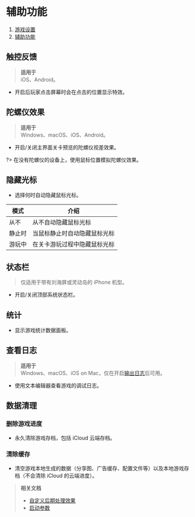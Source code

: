 # 辅助功能

<nav aria-label="breadcrumb">
  <ol class="breadcrumb">
    <li><a href="#/dlce/game-settings">游戏设置</a></li>
    <li><a href="#/dlce/game-settings-accessibility">辅助功能</a></li>
  </ol>
</nav>

## 触控反馈
> **适用于**<br>iOS、Android。
- 开启后玩家点击屏幕时会在点击的位置显示特效。

## 陀螺仪效果
> **适用于**<br>Windows、macOS、iOS、Android。
- 开启/关闭主界面关卡预览的陀螺仪视差效果。

?> 在没有陀螺仪的设备上，使用鼠标位置模拟陀螺仪效果。

## 隐藏光标
- 选择何时自动隐藏鼠标光标。

| 模式  | 介绍             |
|-----|----------------|
| 从不  | 从不自动隐藏鼠标光标     |
| 静止时 | 当鼠标静止时自动隐藏鼠标光标 |
| 游玩中 | 在关卡游玩过程中隐藏鼠标光标 |

## 状态栏
> 仅适用于带有刘海屏或灵动岛的 iPhone 机型。

- 开启/关闭顶部系统状态栏。

## 统计
- 显示游戏统计数据面板。

## 查看日志

<!--details-->
<!--summary-->
   <!--b>详情</b-->
<!--/summary-->

> **适用于**<br>Windows、macOS、iOS on Mac，仅在开启[输出日志](#输出日志)后可用。
- 使用文本编辑器查看游戏的调试日志。

<!--/details-->

## 数据清理
### 删除游戏进度
- 永久清除游戏存档，包括 iCloud 云端存档。

### 清除缓存
- 清空游戏本地生成的数据（分享图、广告缓存、配置文件等）以及本地游戏存档（不会清除 iCloud 的云端进度）。

<blockquote>

**相关文档**
- [自定义后期处理效果](/dlce/custom_post_processing.md)
- [启动参数](/dlce/commands.md)

</blockquote>